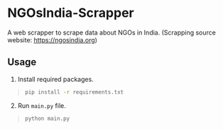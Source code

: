 # NGOsIndia-Scrapper

A web scrapper to scrape data about NGOs in India. (Scrapping source website: https://ngosindia.org)

## Usage

1. Install required packages.

> ```bash
> pip install -r requirements.txt
> ```

2. Run `main.py` file.

> ```bash
> python main.py
> ```
